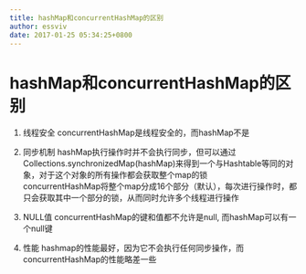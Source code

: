 ```yaml
---
title: hashMap和concurrentHashMap的区别
author: essviv
date: 2017-01-25 05:34:25+0800
---
```


# hashMap和concurrentHashMap的区别

1. 线程安全
concurrentHashMap是线程安全的，而hashMap不是

2. 同步机制
hashMap执行操作时并不会执行同步，但可以通过Collections.synchronizedMap(hashMap)来得到一个与Hashtable等同的对象，对于这个对象的所有操作都会获取整个map的锁<br>
concurrentHashMap将整个map分成16个部分（默认），每次进行操作时，都只会获取其中一个部分的锁，从而同时允许多个线程进行操作

3. NULL值
concurrentHashMap的键和值都不允许是null, 而hashMap可以有一个null键

4. 性能
hashmap的性能最好，因为它不会执行任何同步操作，而concurrentHashMap的性能略差一些